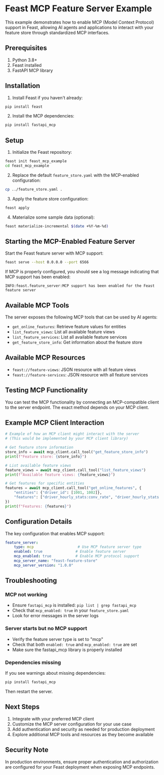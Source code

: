  # Feast MCP Feature Server Example

This example demonstrates how to enable MCP (Model Context Protocol) support in Feast, allowing AI agents and applications to interact with your feature store through standardized MCP interfaces.

## Prerequisites

1. Python 3.8+
2. Feast installed
3. FastAPI MCP library

## Installation

1. Install Feast if you haven't already:
```bash
pip install feast
```

2. Install the MCP dependencies:
```bash
pip install fastapi_mcp
```

## Setup

1. Initialize the Feast repository:
```bash
feast init feast_mcp_example
cd feast_mcp_example
```

2. Replace the default `feature_store.yaml` with the MCP-enabled configuration:
```bash
cp ../feature_store.yaml .
```

3. Apply the feature store configuration:
```bash
feast apply
```

4. Materialize some sample data (optional):
```bash
feast materialize-incremental $(date +%Y-%m-%d)
```

## Starting the MCP-Enabled Feature Server

Start the Feast feature server with MCP support:

```bash
feast serve --host 0.0.0.0 --port 6566
```

If MCP is properly configured, you should see a log message indicating that MCP support has been enabled:

```
INFO:feast.feature_server:MCP support has been enabled for the Feast feature server
```

## Available MCP Tools

The server exposes the following MCP tools that can be used by AI agents:

- `get_online_features`: Retrieve feature values for entities
- `list_feature_views`: List all available feature views
- `list_feature_services`: List all available feature services  
- `get_feature_store_info`: Get information about the feature store

## Available MCP Resources

- `feast://feature-views`: JSON resource with all feature views
- `feast://feature-services`: JSON resource with all feature services

## Testing MCP Functionality

You can test the MCP functionality by connecting an MCP-compatible client to the server endpoint. The exact method depends on your MCP client.

## Example MCP Client Interaction

```python
# Example of how an MCP client might interact with the server
# (This would be implemented by your MCP client library)

# Get feature store information
store_info = await mcp_client.call_tool("get_feature_store_info")
print(f"Feature store: {store_info}")

# List available feature views
feature_views = await mcp_client.call_tool("list_feature_views") 
print(f"Available feature views: {feature_views}")

# Get features for specific entities
features = await mcp_client.call_tool("get_online_features", {
    "entities": {"driver_id": [1001, 1002]},
    "features": ["driver_hourly_stats:conv_rate", "driver_hourly_stats:acc_rate"]
})
print(f"Features: {features}")
```

## Configuration Details

The key configuration that enables MCP support:

```yaml
feature_server:
    type: mcp                    # Use MCP feature server type
    enabled: true               # Enable feature server
    mcp_enabled: true           # Enable MCP protocol support
    mcp_server_name: "feast-feature-store"
    mcp_server_version: "1.0.0"
```

## Troubleshooting

### MCP not working
- Ensure `fastapi_mcp` is installed: `pip list | grep fastapi_mcp`
- Check that `mcp_enabled: true` in your `feature_store.yaml`
- Look for error messages in the server logs

### Server starts but no MCP support
- Verify the feature server type is set to "mcp"
- Check that both `enabled: true` and `mcp_enabled: true` are set
- Make sure the fastapi_mcp library is properly installed

### Dependencies missing
If you see warnings about missing dependencies:
```bash
pip install fastapi_mcp
```

Then restart the server.

## Next Steps

1. Integrate with your preferred MCP client
2. Customize the MCP server configuration for your use case
3. Add authentication and security as needed for production deployment
4. Explore additional MCP tools and resources as they become available

## Security Note

In production environments, ensure proper authentication and authorization are configured for your Feast deployment when exposing MCP endpoints. 